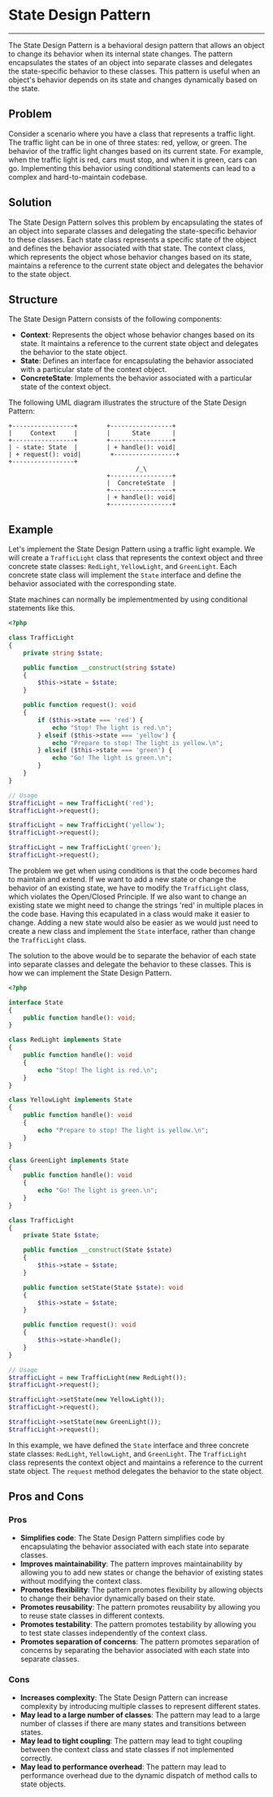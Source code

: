 # State Design Pattern

---

The State Design Pattern is a behavioral design pattern that allows an object to change its behavior when its internal
state changes. The pattern encapsulates the states of an object into separate classes and delegates the state-specific
behavior to these classes. This pattern is useful when an object's behavior depends on its state and changes dynamically
based on the state.

## Problem

Consider a scenario where you have a class that represents a traffic light. The traffic light can be in one of three
states: red, yellow, or green. The behavior of the traffic light changes based on its current state. For example, when
the traffic light is red, cars must stop, and when it is green, cars can go. Implementing this behavior using
conditional statements can lead to a complex and hard-to-maintain codebase.

## Solution

The State Design Pattern solves this problem by encapsulating the states of an object into separate classes and
delegating the state-specific behavior to these classes. Each state class represents a specific state of the object and
defines the behavior associated with that state. The context class, which represents the object whose behavior changes
based on its state, maintains a reference to the current state object and delegates the behavior to the state object.

## Structure

The State Design Pattern consists of the following components:

- **Context**: Represents the object whose behavior changes based on its state. It maintains a reference to the current
  state object and delegates the behavior to the state object.
- **State**: Defines an interface for encapsulating the behavior associated with a particular state of the context
  object.
- **ConcreteState**: Implements the behavior associated with a particular state of the context object.

The following UML diagram illustrates the structure of the State Design Pattern:

```plaintext
+-----------------+        +-----------------+
|     Context     |        |      State      |
+-----------------+        +-----------------+
| - state: State  |        | + handle(): void|
| + request(): void|        +-----------------+
+-----------------+                
                                   /_\
                           +-----------------+
                           |  ConcreteState  |
                           +-----------------+
                           | + handle(): void|
                           +-----------------+
```

## Example

Let's implement the State Design Pattern using a traffic light example. We will create a `TrafficLight` class that
represents the context object and three concrete state classes: `RedLight`, `YellowLight`, and `GreenLight`. Each
concrete state class will implement the `State` interface and define the behavior associated with the corresponding
state.

State machines can normally be implementmented by using conditional statements like this.

```php
<?php

class TrafficLight
{
    private string $state;

    public function __construct(string $state)
    {
        $this->state = $state;
    }

    public function request(): void
    {
        if ($this->state === 'red') {
            echo "Stop! The light is red.\n";
        } elseif ($this->state === 'yellow') {
            echo "Prepare to stop! The light is yellow.\n";
        } elseif ($this->state === 'green') {
            echo "Go! The light is green.\n";
        }
    }
}

// Usage
$trafficLight = new TrafficLight('red');
$trafficLight->request();

$trafficLight = new TrafficLight('yellow');
$trafficLight->request();

$trafficLight = new TrafficLight('green');
$trafficLight->request();
```

The problem we get when using conditions is that the code becomes hard to maintain and extend. If we want to add a new
state or change the behavior of an existing state, we have to modify the `TrafficLight` class, which violates the
Open/Closed Principle. If we also want to change an existing state we might need to change the strings 'red' in multiple
places in the code base. Having this ecapulated in a class would make it easier to change. Adding a new state would also
be easier as we would just need to create a new class and implement the `State` interface, rather than change
the `TrafficLight` class.

The solution to the above would be to separate the behavior of each state into separate classes and delegate the
behavior to these classes. This is how we can implement the State Design Pattern.

```php
<?php

interface State
{
    public function handle(): void;
}

class RedLight implements State
{
    public function handle(): void
    {
        echo "Stop! The light is red.\n";
    }
}

class YellowLight implements State
{
    public function handle(): void
    {
        echo "Prepare to stop! The light is yellow.\n";
    }
}

class GreenLight implements State
{
    public function handle(): void
    {
        echo "Go! The light is green.\n";
    }
}

class TrafficLight
{
    private State $state;

    public function __construct(State $state)
    {
        $this->state = $state;
    }

    public function setState(State $state): void
    {
        $this->state = $state;
    }

    public function request(): void
    {
        $this->state->handle();
    }
}

// Usage
$trafficLight = new TrafficLight(new RedLight());
$trafficLight->request();

$trafficLight->setState(new YellowLight());
$trafficLight->request();

$trafficLight->setState(new GreenLight());
$trafficLight->request();
```

In this example, we have defined the `State` interface and three concrete state classes: `RedLight`, `YellowLight`,
and `GreenLight`. The `TrafficLight` class represents the context object and maintains a reference to the current state
object. The `request` method delegates the behavior to the state object.

## Pros and Cons

### Pros

- **Simplifies code**: The State Design Pattern simplifies code by encapsulating the behavior associated with each state
  into separate classes.
- **Improves maintainability**: The pattern improves maintainability by allowing you to add new states or change the
  behavior of existing states without modifying the context class.
- **Promotes flexibility**: The pattern promotes flexibility by allowing objects to change their behavior dynamically
  based on their state.
- **Promotes reusability**: The pattern promotes reusability by allowing you to reuse state classes in different
  contexts.
- **Promotes testability**: The pattern promotes testability by allowing you to test state classes independently of the
  context class.
- **Promotes separation of concerns**: The pattern promotes separation of concerns by separating the behavior associated
  with each state into separate classes.

### Cons

- **Increases complexity**: The State Design Pattern can increase complexity by introducing multiple classes to
  represent different states.
- **May lead to a large number of classes**: The pattern may lead to a large number of classes if there are many states
  and transitions between states.
- **May lead to tight coupling**: The pattern may lead to tight coupling between the context class and state classes if
  not implemented correctly.
- **May lead to performance overhead**: The pattern may lead to performance overhead due to the dynamic dispatch of
  method calls to state objects.